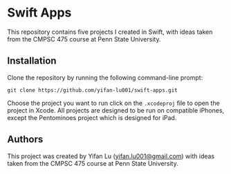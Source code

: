 # Swift Apps

This repository contains five projects I created in Swift, with ideas taken from the CMPSC 475 course at Penn State University.

## Installation

Clone the repository by running the following command-line prompt:
```
git clone https://github.com/yifan-lu001/swift-apps.git
```
Choose the project you want to run click on the ```.xcodeproj``` file to open the project in Xcode. All projects are designed to be run on compatible iPhones, except the Pentominoes project which is designed for iPad.

## Authors

This project was created by Yifan Lu (yifan.lu001@gmail.com) with ideas taken from the CMPSC 475 course at Penn State University.

